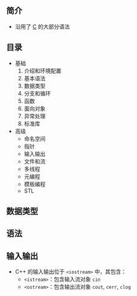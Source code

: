 ## 简介

+ 沿用了 [C](/base/c/) 的大部分语法

## 目录

+ 基础
  1. 介绍和环境配置
  2. 基本语法
  3. 数据类型
  4. 分支和循环
  5. 函数
  6. 面向对象
  7. 异常处理
  8. 标准库
+ 高级
  + 命名空间
  + 指针
  + 输入输出
  + 文件和流
  + 多线程
  + 元编程
  + 模板编程
  + STL


## 数据类型


## 语法


## 输入输出

+ C++ 的输入输出位于 `<iostream>` 中，其包含：
  + `<istream>`：包含输入流对象 `cin`
  + `<ostream>`：包含输出流对象 `cout`, `cerr`, `clog`